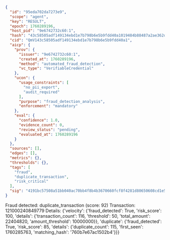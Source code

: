 ```json
{
  "id": "95eda702da7273e9",
  "scope": "agent",
  "key": "RESULT",
  "epoch": 1760289196,
  "host_pid": "9e6742732c60:1",
  "hash": "43c58505adf149134ebd1e7b798b6e5b9fdd40a1019484b88487a2ae362df258",
  "cid": "QmV143c58505adf149134ebd1e7b798b6e5b9fdd40a1",
  "aicp": {
    "prov": {
      "issuer": "9e6742732c60:1",
      "created_at": 1760289196,
      "method": "automated_fraud_detection",
      "vc_type": "VerifiableCredential"
    },
    "ucon": {
      "usage_constraints": [
        "no_pii_export",
        "audit_required"
      ],
      "purpose": "fraud_detection_analysis",
      "enforcement": "mandatory"
    },
    "eval": {
      "confidence": 1.0,
      "evidence_count": 0,
      "review_status": "pending",
      "evaluated_at": 1760289196
    }
  },
  "sources": [],
  "edges": [],
  "metrics": {},
  "thresholds": {},
  "tags": [
    "fraud",
    "duplicate_transaction",
    "risk_critical"
  ],
  "sig": "4191bc57508a51bb040ac70bb4f8b4b3670660fcf8f4281d80650608cd1e56a2"
}
```

Fraud detected: duplicate_transaction (score: 92)
Transaction: 121000240849779
Details: {'velocity': {'fraud_detected': True, 'risk_score': 100, 'details': {'transaction_count': 116, 'threshold': 50, 'total_amount': 22404820, 'amount_threshold': 10000000}}, 'duplicate': {'fraud_detected': True, 'risk_score': 85, 'details': {'duplicate_count': 115, 'first_seen': 1760285763, 'matching_hash': '760b7e67ac1502b4'}}}